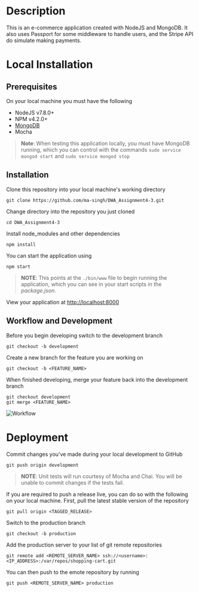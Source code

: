 # Description

This is an e-commerce application created with NodeJS and MongoDB. It also uses Passport for some middleware to handle users, and the Stripe API do simulate making payments.

# Local Installation

## Prerequisites

On your local machine you must have the following
* NodeJS v7.8.0+
* NPM v4.2.0+
* [MongoDB](https://docs.mongodb.com/manual/tutorial/install-mongodb-on-ubuntu/)
* Mocha

> **Note**: When testing this application locally, you must have MongoDB running, which you can control with the commands `sudo service mongod start` and `sudo service mongod stop`

## Installation

Clone this repository into your local machine's working directory
```
git clone https://github.com/ma-singh/DWA_Assignment4-3.git
```

Change directory into the repository you just cloned
```
cd DWA_Assignment4-3
```

Install node_modules and other dependencies
```
npm install
```

You can start the application using
```
npm start
```
> **NOTE**: This points at the `./bin/www` file to begin running the application, which you can see in your start scripts in the *package.json*.

View your application at [http://localhost:8000](http://localhost:8000)

## Workflow and Development

Before you begin developing switch to the development branch
```
git checkout -b development
```

Create a new branch for the feature you are working on
```
git checkout -b <FEATURE_NAME>
```

When finished developing, merge your feature back into the development branch
```
git checkout development
git merge <FEATURE_NAME>
```

![Workflow](http://i.imgur.com/f2drHGV.jpg)

# Deployment

Commit changes you've made during your local development to GitHub
```
git push origin development
```

> **NOTE**: Unit tests will run courtesy of Mocha and Chai. You will be unable to commit changes if the tests fail.

If you are required to push a release live, you can do so with the following on your local machine. First, pull the latest stable version of the repository
```
git pull origin <TAGGED_RELEASE>
```

Switch to the production branch
```
git checkout -b production
```

Add the production server to your list of git remote repositories
```
git remote add <REMOTE_SERVER_NAME> ssh://<username>:<IP_ADDRESS>:/var/repos/shopping-cart.git
```

You can then push to the emote repository by running
```
git push <REMOTE_SERVER_NAME> production
```
